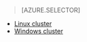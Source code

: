 > [AZURE.SELECTOR]
- [Linux cluster](/documentation/articles/hdinsight-hadoop-run-samples-linux)
- [Windows cluster](/documentation/articles/hdinsight-run-samples)
